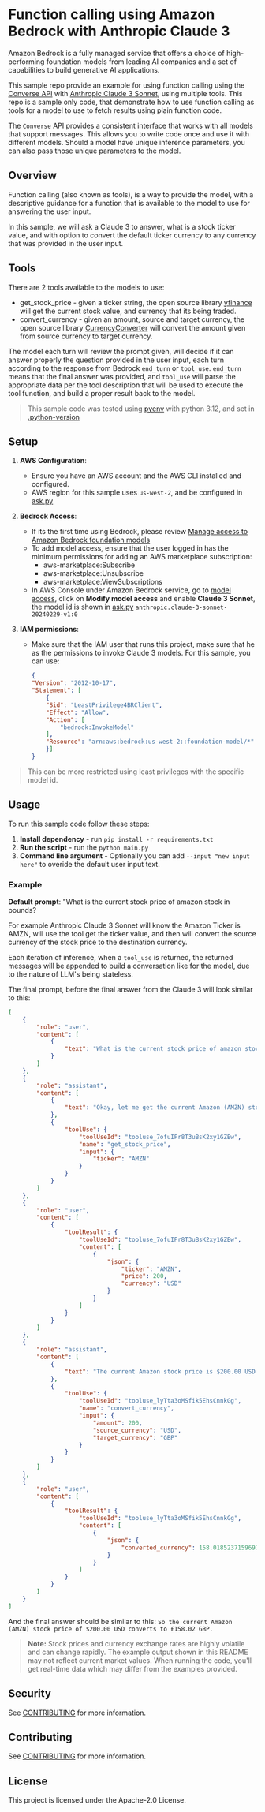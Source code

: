 # Function calling using Amazon Bedrock with Anthropic Claude 3

Amazon Bedrock is a fully managed service that offers a choice of high-performing foundation models from leading AI companies and a set of capabilities to build generative AI applications.

This sample repo provide an example for using function calling using the [Converse API](https://boto3.amazonaws.com/v1/documentation/api/latest/reference/services/bedrock-runtime/client/converse.html) with [Anthropic Claude 3 Sonnet](https://aws.amazon.com/about-aws/whats-new/2024/03/anthropics-claude-3-sonnet-model-amazon-bedrock/), using multiple tools. This repo is a sample only code, that demonstrate how to use function calling as tools for a model to use to fetch results using plain function code.

The `Converse` API provides a consistent interface that works with all models that support messages. This allows you to write code once and use it with different models. Should a model have unique inference parameters, you can also pass those unique parameters to the model.

## Overview

Function calling (also known as tools), is a way to provide the model, with a descriptive guidance for a function that is available to the model to use for answering the user input. 

In this sample, we will ask a Claude 3 to answer, what is a stock ticker value, and with option to convert the default ticker currency to any currency that was provided in the user input.

## Tools

There are 2 tools available to the models to use:

* get_stock_price - given a ticker string, the open source library [yfinance](https://pypi.org/project/yfinance/) will get the current stock value, and currency that its being traded.
* convert_currency - given an amount, source and target currency, the open source library [CurrencyConverter](https://pypi.org/project/CurrencyConverter/) will convert the amount given from source currency to target currency.

The model each turn will review the prompt given, will decide if it can answer properly the question provided in the user input, each turn according to the response from Bedrock `end_turn` or `tool_use`. `end_turn` means that the final answer was provided, and `tool_use` will parse the appropriate data per the tool description that will be used to execute the tool function, and build a proper result back to the model.

>This sample code was tested using [pyenv](https://github.com/pyenv/pyenv) with python 3.12, and set in [.python-version](.python-version)

## Setup

1. **AWS Configuration**:
    - Ensure you have an AWS account and the AWS CLI installed and configured.
    - AWS region for this sample uses `us-west-2`, and be configured in [ask.py](pkg/ask.py)

2. **Bedrock Access**:
    - If its the first time using Bedrock, please review [Manage access to Amazon Bedrock foundation models](https://docs.aws.amazon.com/bedrock/latest/userguide/model-access.html) 
    - To add model access, ensure that the user logged in has the minimum permissions for adding an AWS marketplace subscription:
        - aws-marketplace:Subscribe
        - aws-marketplace:Unsubscribe
        - aws-marketplace:ViewSubscriptions
    - In AWS Console under Amazon Bedrock service, go to [model access](https://us-west-2.console.aws.amazon.com/bedrock/home?region=us-west-2#/modelaccess), click on **Modify model access** and enable **Claude 3 Sonnet**, the model id is shown in [ask.py](ask.py) `anthropic.claude-3-sonnet-20240229-v1:0`

3. **IAM permissions**:
    - Make sure that the IAM user that runs this project, make sure that he as the permissions to invoke Claude 3 models.
    For this sample, you can use:

        ```json
        {
        "Version": "2012-10-17",
        "Statement": [
            {
            "Sid": "LeastPrivilege4BRClient",
            "Effect": "Allow",
            "Action": [
                "bedrock:InvokeModel"
            ],
            "Resource": "arn:aws:bedrock:us-west-2::foundation-model/*"
            }]
        }
        ```

>This can be more restricted using least privileges with the specific model id.

## Usage

To run this sample code follow these steps:

1. **Install dependency** - run `pip install -r requirements.txt` 
2. **Run the script** - run the `python main.py`
3. **Command line argument** - Optionally you can add `--input "new input here"` to overide the default user input text.

### Example

**Default prompt**: "What is the current stock price of amazon stock in pounds?

For example Anthropic Claude 3 Sonnet will know the Amazon Ticker is AMZN, will use the tool get the ticker value, and then will convert the source currency of the stock price to the destination currency.

Each iteration of inference, when a `tool_use` is returned, the returned messages will be appended to build a conversation like for the model, due to the nature of LLM's being stateless.

The final prompt, before the final answer from the Claude 3 will look similar to this:

```json
[
    {
        "role": "user",
        "content": [
            {
                "text": "What is the current stock price of amazon stock in pounds?"
            }
        ]
    },
    {
        "role": "assistant",
        "content": [
            {
                "text": "Okay, let me get the current Amazon (AMZN) stock price and convert it to British pounds for you:"
            },
            {
                "toolUse": {
                    "toolUseId": "tooluse_7ofuIPr8T3uBsK2xy1GZBw",
                    "name": "get_stock_price",
                    "input": {
                        "ticker": "AMZN"
                    }
                }
            }
        ]
    },
    {
        "role": "user",
        "content": [
            {
                "toolResult": {
                    "toolUseId": "tooluse_7ofuIPr8T3uBsK2xy1GZBw",
                    "content": [
                        {
                            "json": {
                                "ticker": "AMZN",
                                "price": 200,
                                "currency": "USD"
                            }
                        }
                    ]
                }
            }
        ]
    },
    {
        "role": "assistant",
        "content": [
            {
                "text": "The current Amazon stock price is $200.00 USD. To convert that to British pounds:"
            },
            {
                "toolUse": {
                    "toolUseId": "tooluse_lyTta3oMSfik5EhsCnnkGg",
                    "name": "convert_currency",
                    "input": {
                        "amount": 200,
                        "source_currency": "USD",
                        "target_currency": "GBP"
                    }
                }
            }
        ]
    },
    {
        "role": "user",
        "content": [
            {
                "toolResult": {
                    "toolUseId": "tooluse_lyTta3oMSfik5EhsCnnkGg",
                    "content": [
                        {
                            "json": {
                                "converted_currency": 158.0185237159697
                            }
                        }
                    ]
                }
            }
        ]
    }
]
```

And the final answer should be similar to this: `So the current Amazon (AMZN) stock price of $200.00 USD converts to £158.02 GBP.`

>**Note:** Stock prices and currency exchange rates are highly volatile and can change rapidly. The example output shown in this README may not reflect current market values. When running the code, you'll get real-time data which may differ from the examples provided.

## Security

See [CONTRIBUTING](CONTRIBUTING.md#security-issue-notifications) for more information.

## Contributing

See [CONTRIBUTING](CONTRIBUTING.md) for more information.


## License

This project is licensed under the Apache-2.0 License.

